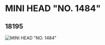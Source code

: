 # MINI HEAD "NO. 1484"
## 18195
![MINI HEAD "NO. 1484"](https://lc-www-live-s.legocdn.com/media/bricks/5/2/6079735.jpg)